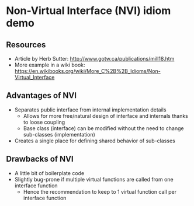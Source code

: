 # Non-Virtual Interface (NVI) idiom demo

## Resources

- Article by Herb Sutter: <http://www.gotw.ca/publications/mill18.htm>
- More example in a wiki book: <https://en.wikibooks.org/wiki/More_C%2B%2B_Idioms/Non-Virtual_Interface>

## Advantages of NVI

- Separates public interface from internal implementation details
  - Allows for more free/natural design of interface and internals thanks to loose coupling
  - Base class (interface) can be modified without the need to change sub-classes (implementation)
- Creates a single place for defining shared behavior of sub-classes

## Drawbacks of NVI

- A little bit of boilerplate code
- Slightly bug-prone if multiple virtual functions are called from one interface function
  - Hence the recommendation to keep to 1 virtual function call per interface function
